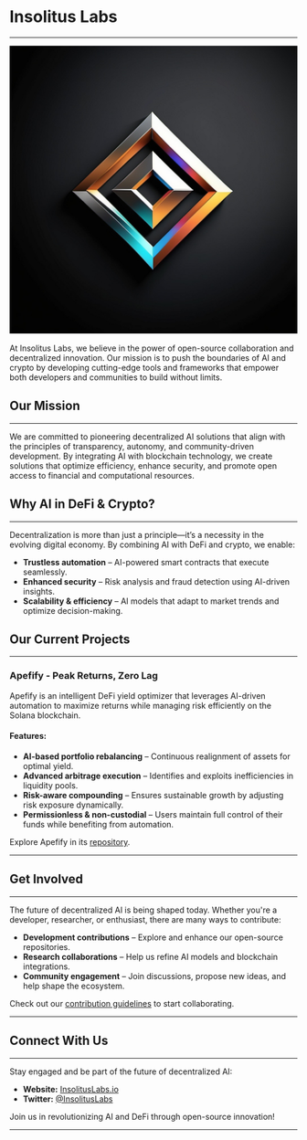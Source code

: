 # Insolitus Labs
---

![Insolitus Labs Logo](https://raw.githubusercontent.com/Insolitus-Labs/.github/refs/heads/main/openart-image_MlfgyHE8_1738909832432_raw.jpg)

At Insolitus Labs, we believe in the power of open-source collaboration and decentralized innovation. Our mission is to push the boundaries of AI and crypto by developing cutting-edge tools and frameworks that empower both developers and communities to build without limits.

## Our Mission

---

We are committed to pioneering decentralized AI solutions that align with the principles of transparency, autonomy, and community-driven development. By integrating AI with blockchain technology, we create solutions that optimize efficiency, enhance security, and promote open access to financial and computational resources.

## Why AI in DeFi & Crypto?

---

Decentralization is more than just a principle—it’s a necessity in the evolving digital economy. By combining AI with DeFi and crypto, we enable:

- **Trustless automation** – AI-powered smart contracts that execute seamlessly.
- **Enhanced security** – Risk analysis and fraud detection using AI-driven insights.
- **Scalability & efficiency** – AI models that adapt to market trends and optimize decision-making.

## Our Current Projects

---

### Apefify - Peak Returns, Zero Lag

Apefify is an intelligent DeFi yield optimizer that leverages AI-driven automation to maximize returns while managing risk efficiently on the Solana blockchain.

#### Features:

- **AI-based portfolio rebalancing** – Continuous realignment of assets for optimal yield.
- **Advanced arbitrage execution** – Identifies and exploits inefficiencies in liquidity pools.
- **Risk-aware compounding** – Ensures sustainable growth by adjusting risk exposure dynamically.
- **Permissionless & non-custodial** – Users maintain full control of their funds while benefiting from automation.

Explore Apefify in its [repository](#).

---

## Get Involved

---

The future of decentralized AI is being shaped today. Whether you're a developer, researcher, or enthusiast, there are many ways to contribute:

- **Development contributions** – Explore and enhance our open-source repositories.
- **Research collaborations** – Help us refine AI models and blockchain integrations.
- **Community engagement** – Join discussions, propose new ideas, and help shape the ecosystem.

Check out our [contribution guidelines](#) to start collaborating.

---

## Connect With Us

---

Stay engaged and be part of the future of decentralized AI:

- **Website:** [InsolitusLabs.io](#)
- **Twitter:** [@InsolitusLabs](#)

Join us in revolutionizing AI and DeFi through open-source innovation!

---

